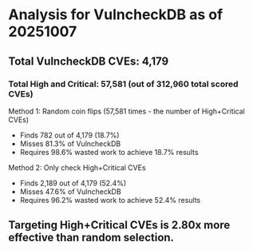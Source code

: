# Analysis for VulncheckDB as of 20251007

## Total VulncheckDB CVEs: 4,179
### Total High and Critical: 57,581 (out of 312,960 total scored CVEs)

Method 1: Random coin flips (57,581 times - the number of High+Critical CVEs)
  - Finds 782 out of 4,179 (18.7%)
  - Misses 81.3% of VulncheckDB
  - Requires 98.6% wasted work to achieve 18.7% results

Method 2: Only check High+Critical CVEs
  - Finds 2,189 out of 4,179 (52.4%)
  - Misses 47.6% of VulncheckDB
  - Requires 96.2% wasted work to achieve 52.4% results

## Targeting High+Critical CVEs is 2.80x more effective than random selection.
